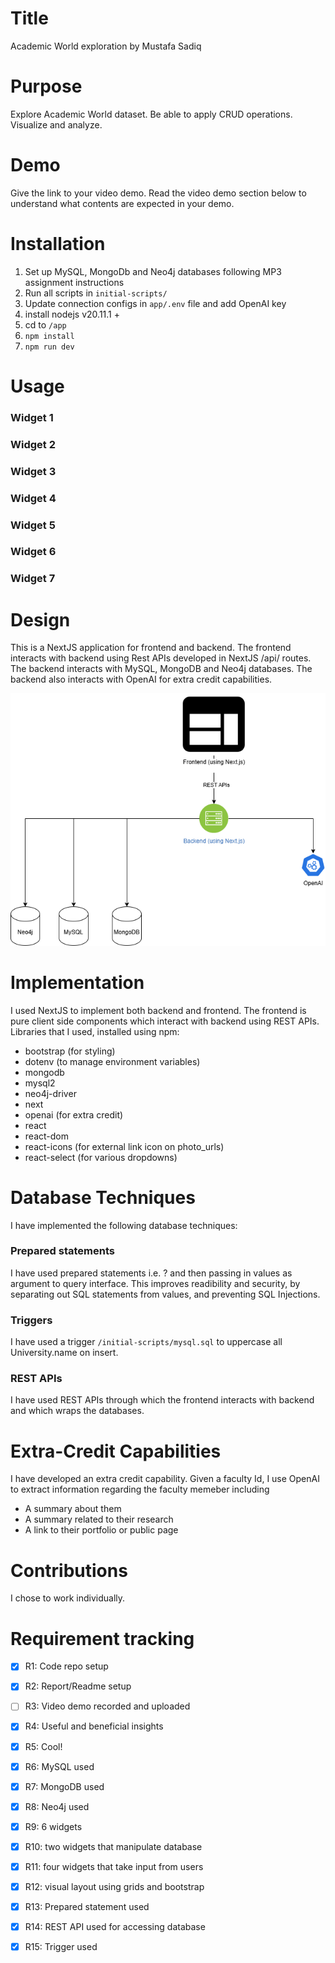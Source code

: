 # Title
Academic World exploration by Mustafa Sadiq

# Purpose
Explore Academic World dataset. Be able to apply CRUD operations. Visualize and analyze.

# Demo
Give the link to your video demo. Read the video demo section below to understand what contents are expected in your demo.

# Installation

1. Set up MySQL, MongoDb and Neo4j databases following MP3 assignment instructions
2. Run all scripts in `initial-scripts/`
3. Update connection configs in `app/.env` file and add OpenAI key
4. install nodejs v20.11.1 +
5. cd to `/app`
6. `npm install`
7. `npm run dev`


# Usage

### Widget 1
### Widget 2
### Widget 3
### Widget 4
### Widget 5
### Widget 6
### Widget 7


# Design
This is a NextJS application for frontend and backend. The frontend interacts with backend using Rest APIs developed in NextJS /api/ routes. The backend interacts with MySQL, MongoDB and Neo4j databases. The backend also interacts with OpenAI for extra credit capabilities.

![Image](static/design.drawio.png)


# Implementation
I used NextJS to implement both backend and frontend. The frontend is pure client side components which interact with backend using REST APIs.
Libraries that I used, installed using npm:

- bootstrap (for styling)
- dotenv (to manage environment variables)
- mongodb
- mysql2
- neo4j-driver
- next
- openai (for extra credit)
- react
- react-dom
- react-icons (for external link icon on photo_urls)
- react-select (for various dropdowns)



# Database Techniques
I have implemented the following database techniques:

### Prepared statements
I have used prepared statements i.e. ? and then passing in values as argument to query interface. This improves readibility and security, by separating out SQL statements from values, and preventing SQL Injections.

### Triggers
I have used a trigger `/initial-scripts/mysql.sql` to uppercase all University.name on insert.

### REST APIs
I have used REST APIs through which the frontend interacts with backend and which wraps the databases.


# Extra-Credit Capabilities
I have developed an extra credit capability. Given a faculty Id, I use OpenAI to extract information regarding the faculty memeber including

- A summary about them
- A summary related to their research
- A link to their portfolio or public page

# Contributions
I chose to work individually.

# Requirement tracking

- [X] R1: Code repo setup
- [X] R2: Report/Readme setup
- [ ] R3: Video demo recorded and uploaded
- [X] R4: Useful and beneficial insights
- [X] R5: Cool!
- [X] R6: MySQL used
- [X] R7: MongoDB used
- [X] R8: Neo4j used
- [X] R9: 6 widgets
- [X] R10: two widgets that manipulate database
- [X] R11: four widgets that take input from users
- [X] R12: visual layout using grids and bootstrap
- [X] R13: Prepared statement used 
- [X] R14: REST API used for accessing database
- [X] R15: Trigger used



